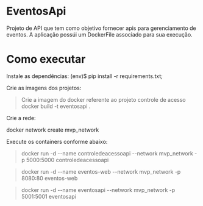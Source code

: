 # EventosApi

Projeto de API que tem como objetivo fornecer apis para gerenciamento de eventos. A aplicação possúi um DockerFile associado para sua execução.

# Como executar

Instale as dependências: (env)$ pip install -r requirements.txt;


Crie as imagens dos projetos:

> Crie a imagem do docker referente ao projeto controle de acesso docker build -t eventosapi .

Crie a rede:

docker network create mvp_network

Execute os containers conforme abaixo:

> docker run -d --name controledeacessoapi --network mvp_network -p 5000:5000 controledeacessoapi

> docker run -d --name eventos-web --network mvp_network -p 8080:80 eventos-web

> docker run -d --name eventosapi --network mvp_network -p 5001:5001 eventosapi

